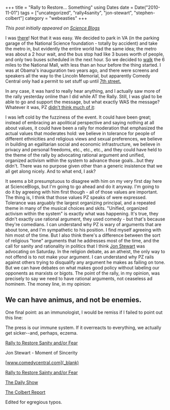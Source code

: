 +++
title = "Rally to Restore... Something"
using Dates
date = Date("2010-11-01")
tags = ["uncategorized", "rally4sanity", "jon-stewart", "stephen-colbert"]
category = "webeasties"
+++

_This post initially appeared on [Science Blogs](http://scienceblogs.com/webeasties)_

I was [there](http://www.rallytorestoresanity.com/)! Not that it was easy. We decided to park in VA (in the parking garage of the National Science foundation - totally by accident) and take the metro in, but evidently the entire world had the same idea; the metro was about a 2 hour wait, and the bus stop had like 3 buses worth of people, and only two buses scheduled in the next hour. So we decided to [walk](http://maps.google.com/maps/ms?f=d&source=s_d&saddr=Ballston+-+Virginia+Square,+Arlington,+VA&daddr=national+mall&hl=en&geocode=FXBDUQId9FVn-ykJyEPUKLS3iTE0F7xyvZKZwA%3BFQ1nUQIdYtJo-yHRDUDZ7P-Vbg&mra=ltm&dirflg=w&ie=UTF8&msa=0&msid=113365708227110466905.000493f3d6f8f688d6278&ll=38.881412,-77.048321&spn=0.087928,0.181789&t=h&z=13) the 6 miles to the National Mall, with less than an hour before the thing started. I was at Obama's inauguration two years ago, and there were screens and speakers all the way to the Lincoln Memorial, but apparently Comedy Central only had a permit to set stuff up until [7th street.](http://maps.google.com/maps/ms?f=d&source=s_d&saddr=Ballston+-+Virginia+Square,+Arlington,+VA&daddr=national+mall&hl=en&geocode=FXBDUQId9FVn-ykJyEPUKLS3iTE0F7xyvZKZwA%3BFQ1nUQIdYtJo-yHRDUDZ7P-Vbg&mra=ltm&dirflg=w&ie=UTF8&msa=0&msid=113365708227110466905.000493f3d6f8f688d6278&ll=38.889229,-77.022786&spn=0.01099,0.022724&t=h&z=16)

In any case, it was hard to really hear anything, and I actually saw more of the rally yesterday online than I did while AT the Rally. Still, I was glad to be able to go and support the message, but what exactly WAS the message? Whatever it was, PZ [didn't think much of it](http://scienceblogs.com/pharyngula/2010/10/the_rally_for_tone.php):

I was left cold by the fuzziness of the event. It could have been great; instead of embracing an apolitical perspective and saying nothing at all about values, it could have been a rally for moderation that emphasized the actual values that moderates hold: we believe in tolerance for people of different ethnicities and religious views and sexual preferences, we believe in building an egalitarian social and economic infrastructure, we believe in privacy and personal freedoms, etc., etc., etc., and they could have held to the theme of the rally by advocating rational argument and unified, organized activism within the system to advance those goals...but they didn't. There was no purpose given other than a generic insistence that we all get along nicely. And to what end, I ask?

It seems a bit presumptuous to disagree with him on my very first day here at ScienceBlogs, but I'm going to go ahead and do it anyway. 
I'm going to do it by agreeing with him first though - all of those values are important. The thing is, I think that those values PZ speaks of were expressed. Tolerance was arguably the largest organizing principal, and a repeated theme in many of the musical choices and skits. "Unified, organized activism within the system" is exactly what was happening. It's true, they didn't exactly use rational argument, they used comedy - but that's because they're comedians. 
I can understand why PZ is wary of arguments that are about tone, and I'm sympathetic to his position. I find myself agreeing with him most of the time. But I also think there's a difference between the sort of religious "tone" arguments that he addresses most of the time, and the call for sanity and rationality in politics that I think [Jon Stewart](/tag/jon-stewart) was advocating on Saturday. In the religion debate, as an atheist, the only way to not offend is to not make your argument. I can understand why PZ rails against others trying to disqualify any argument he makes as failing on tone. But we can have debates on what makes good policy without labeling our opponents as marxists or bigots. The point of the rally, in my opinion, was precisely to say we need to have rational arguments, not ceaseless ad hominem. The money line, in my opinion:

We can have animus, and not be enemies. 
-----------------------------

One final point: as an immunologist, I would be remiss if I failed to point out this line:

The press is our immune system. If it overreacts to everything, we actually get sicker--and, perhaps, eczema.

[Rally to Restore Sanity and/or Fear](_blank)

Jon Stewart - Moment of Sincerity

[www.comedycentral.com](_blank)

[Rally to Restore Sainty and/or Fear](_blank)

[The Daily Show](_blank)

[The Colbert Report](_blank)

Edited for egregious typos.

      
  
